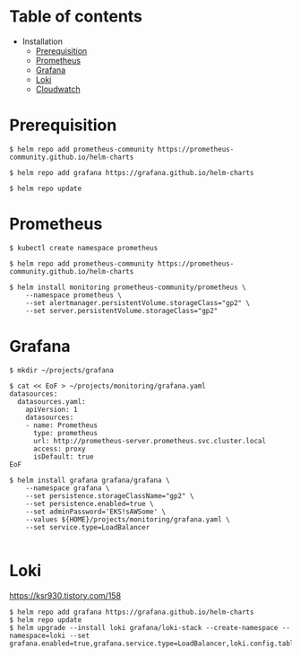 # Table of contents

- Installation
  - [Prerequisition](#Prerequisition)
  - [Prometheus](#Prometheus)
  - [Grafana](#Grafana)  
  - [Loki](#Loki)
  - [Cloudwatch](#Cloudwatch)

# Prerequisition
```
$ helm repo add prometheus-community https://prometheus-community.github.io/helm-charts
  
$ helm repo add grafana https://grafana.github.io/helm-charts

$ helm repo update
```

# Prometheus
```
$ kubectl create namespace prometheus

$ helm repo add prometheus-community https://prometheus-community.github.io/helm-charts

$ helm install monitoring prometheus-community/prometheus \
    --namespace prometheus \
    --set alertmanager.persistentVolume.storageClass="gp2" \
    --set server.persistentVolume.storageClass="gp2"
```
# Grafana
```
$ mkdir ~/projects/grafana

$ cat << EoF > ~/projects/monitoring/grafana.yaml
datasources:
  datasources.yaml:
    apiVersion: 1
    datasources:
    - name: Prometheus
      type: prometheus
      url: http://prometheus-server.prometheus.svc.cluster.local
      access: proxy
      isDefault: true
EoF

$ helm install grafana grafana/grafana \
    --namespace grafana \
    --set persistence.storageClassName="gp2" \
    --set persistence.enabled=true \
    --set adminPassword='EKS!sAWSome' \
    --values ${HOME}/projects/monitoring/grafana.yaml \
    --set service.type=LoadBalancer
    
```

# Loki

https://ksr930.tistory.com/158

```
$ helm repo add grafana https://grafana.github.io/helm-charts
$ helm repo update
$ helm upgrade --install loki grafana/loki-stack --create-namespace --namespace=loki --set grafana.enabled=true,grafana.service.type=LoadBalancer,loki.config.table_manager.retention_deletes_enabled=true,loki.config.table_manager.retention_period=336h,loki.persistence.enabled=true,loki.persistence.size=5Gi
```
